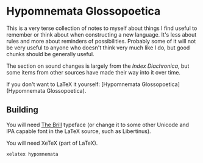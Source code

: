 # Hypomnemata Glossopoetica

This is a very terse collection of notes to myself about things I find
useful to remember or think about when constructing a new language.
It's less about rules and more about reminders of possibilities.
Probably some of it will not be very useful to anyone who doesn't
think very much like I do, but good chunks should be generally useful.

The section on sound changes is largely from the *Index Diachronica*,
but some items from other sources have made their way into it over
time.

If you don't want to LaTeX it yourself: [Hypomnemata Glossopoetica](Hypomnemata Glossopoetica).

## Building

You will need [The Brill](https://brill.com/page/BrillFont/brill-typeface)
typeface (or change it to some other Unicode and IPA capable font in
the LaTeX source, such as Libertinus).

You will need XeTeX (part of LaTeX).

```shell
xelatex hypomnemata
```
